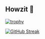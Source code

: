 ## Howzit 👋

[![trophy](https://github-profile-trophy.vercel.app/?username=LiamSeanLaird&rank=-C,-B&title=-Stars,-Followers,-Issues,-PullRequest,-Reviews)](https://github.com/ryo-ma/github-profile-trophy)

[![GitHub Streak](https://streak-stats.demolab.com?user=LiamSeanLaird&theme=dark)](https://git.io/streak-stats)

<!--
**LiamSeanLaird/LiamSeanLaird** is a ✨ _special_ ✨ repository because its `README.md` (this file) appears on your GitHub profile.

Here are some ideas to get you started:

- 🔭 I’m currently working on ...
- 🌱 I’m currently learning ...
- 👯 I’m looking to collaborate on ...
- 🤔 I’m looking for help with ...
- 💬 Ask me about ...
- 📫 How to reach me: ...
- 😄 Pronouns: ...
- ⚡ Fun fact: ...
-->
